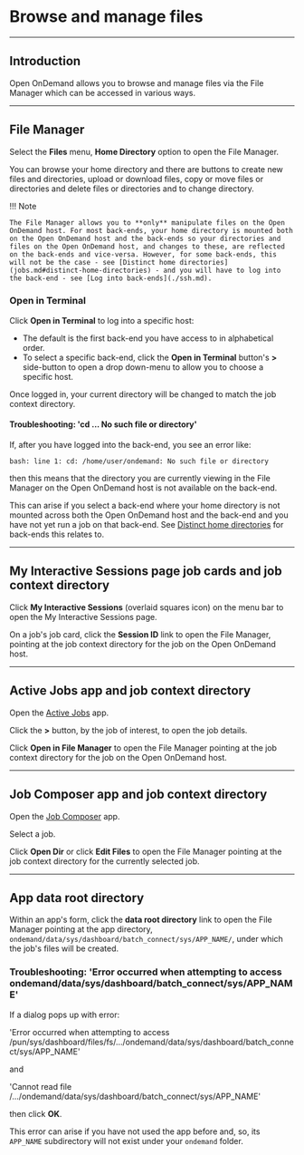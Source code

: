 # Browse and manage files

---

## Introduction

Open OnDemand allows you to browse and manage files via the File Manager which can be accessed in various ways.

---

## File Manager

Select the **Files** menu, **Home Directory** option to open the File Manager.

You can browse your home directory and there are buttons to create new files and directories, upload or download files, copy or move files or directories and delete files or directories and to change directory.

!!! Note

    The File Manager allows you to **only** manipulate files on the Open OnDemand host. For most back-ends, your home directory is mounted both on the Open OnDemand host and the back-ends so your directories and files on the Open OnDemand host, and changes to these, are reflected on the back-ends and vice-versa. However, for some back-ends, this will not be the case - see [Distinct home directories](jobs.md#distinct-home-directories) - and you will have to log into the back-end - see [Log into back-ends](./ssh.md).

### **Open in Terminal**

Click **Open in Terminal** to log into a specific host:

* The default is the first back-end you have access to in alphabetical order.
* To select a specific back-end, click the **Open in Terminal** button's **>** side-button to open a drop down-menu to allow you to choose a specific host.

Once logged in, your current directory will be changed to match the job context directory.

#### Troubleshooting: 'cd ... No such file or directory'

If, after you have logged into the back-end, you see an error like:

```console
bash: line 1: cd: /home/user/ondemand: No such file or directory
```

then this means that the directory you are currently viewing in the File Manager on the Open OnDemand host is not available on the back-end.

This can arise if you select a back-end where your home directory is not mounted across both the Open OnDemand host and the back-end and you have not yet run a job on that back-end. See [Distinct home directories](jobs.md#distinct-home-directories) for back-ends this relates to.

---

## My Interactive Sessions page job cards and job context directory

Click **My Interactive Sessions** (overlaid squares icon) on the menu bar to open the My Interactive Sessions page.

On a job's job card, click the **Session ID** link to open the File Manager, pointing at the job context directory for the job on the Open OnDemand host.

---

## Active Jobs app and job context directory

Open the [Active Jobs](./apps/active-jobs.md) app.

Click the **>** button, by the job of interest, to open the job details.

Click **Open in File Manager** to open the File Manager pointing at the job context directory for the job on the Open OnDemand host.

---

## Job Composer app and job context directory

Open the [Job Composer](./apps/job-composer.md) app.

Select a job.

Click **Open Dir** or click **Edit Files** to open the File Manager pointing at the job context directory for the currently selected job.

---

## App **data root directory**

Within an app's form, click the **data root directory** link to open the File Manager pointing at the app directory, `ondemand/data/sys/dashboard/batch_connect/sys/APP_NAME/`, under which the job's files will be created.

### Troubleshooting: 'Error occurred when attempting to access ondemand/data/sys/dashboard/batch_connect/sys/APP_NAME'

If a dialog pops up with error:

'Error occurred when attempting to access /pun/sys/dashboard/files/fs/.../ondemand/data/sys/dashboard/batch_connect/sys/APP_NAME'

and

'Cannot read file /.../ondemand/data/sys/dashboard/batch_connect/sys/APP_NAME'

then click **OK**.

This error can arise if you have not used the app before and, so, its `APP_NAME` subdirectory will not exist under your `ondemand` folder.
